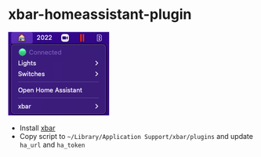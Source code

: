 # xbar-homeassistant-plugin

![homeassistant](homeassistant.png)

- Install [xbar](https://xbarapp.com/)
- Copy script to `~/Library/Application Support/xbar/plugins` and update `ha_url` and `ha_token`
